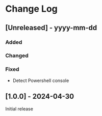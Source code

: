 
# Change Log

 
## [Unreleased] - yyyy-mm-dd
 
### Added
 
### Changed
 
### Fixed
- Detect Powershell console
 
## [1.0.0] - 2024-04-30
  
Initial release

 
